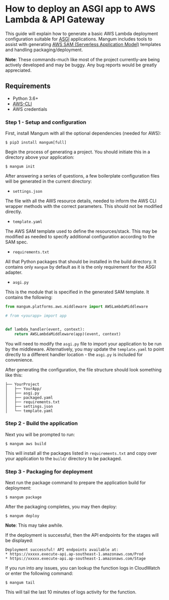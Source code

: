 # How to deploy an ASGI app to AWS Lambda & API Gateway

This guide will explain how to generate a basic AWS Lambda deployment configuration suitable for [ASGI](https://asgi.readthedocs.io/en/latest/) applications. Mangum includes tools to assist with generating [AWS SAM (Serverless Application Model)](https://docs.aws.amazon.com/serverless-application-model/latest/developerguide/what-is-sam.html) templates and handling packaging/deployment.

**Note**: These commands-much like most of the project currently-are being actively developed and may be buggy. Any bug reports would be greatly appreciated.

## Requirements

- Python 3.6+
- [AWS-CLI](https://docs.aws.amazon.com/cli/latest/userguide/cli-chap-install.html)
- AWS credentials

### Step 1 - Setup and configuration

First, install Mangum with all the optional dependencies (needed for AWS):

```shell
$ pip3 install mangum[full]
```


Begin the process of generating a project. You should initiate this in a directory above your application:

```shell
$ mangum init
```

After answering a series of questions, a few boilerplate configuration files will be generated in the current directory:

* `settings.json`

The file with all the AWS resource details, needed to inform the AWS CLI wrapper methods with the correct parameters. This should not be modified directly.

* `template.yaml`

The AWS SAM template used to define the resources/stack. This may be modified as needed to specify additional configuration according to the SAM spec.

* `requirements.txt`

All that Python packages that should be installed in the build directory. It contains only `mangum` by default as it is the only requirement for the ASGI adapter.

* `asgi.py`

This is the module that is specified in the generated SAM template. It contains the following:

```python
from mangum.platforms.aws.middleware import AWSLambdaMiddleware

# from <yourapp> import app


def lambda_handler(event, context):
    return AWSLambdaMiddleware(app)(event, context)

```

You will need to modify the `asgi.py` file to import your application to be run by the middleware. Alternatively, you may update the `template.yaml` to point directly to a different handler location - the `asgi.py` is included for convenience.

After generating the configuration, the file structure should look something like this:

```shell
├── YourProject
│   ├── YourApp/
│   ├── asgi.py
│   ├── packaged.yaml
│   ├── requirements.txt
│   ├── settings.json
│   └── template.yaml
```

### Step 2 - Build the application

Next you will be prompted to run:

```shell
$ mangum aws build
```

This will install all the packages listed in `requirements.txt` and copy over your application to the `build/` directory to be packaged.

### Step 3 - Packaging for deployment

Next run the package command to prepare the application build for deployment:

```shell
$ mangum package
```

After the packaging completes, you may then deploy:

```shell
$ mangum deploy
```

**Note**: This may take awhile.

If the deployment is successful, then the API endpoints for the stages will be displayed:

```shell
Deployment successful! API endpoints available at:
* https://xxxxx.execute-api.ap-southeast-1.amazonaws.com/Prod
* https://xxxxx.execute-api.ap-southeast-1.amazonaws.com/Stage
```

If you run into any issues, you can lookup the function logs in CloudWatch or enter the following command:

```shell
$ mangum tail
```

This will tail the last 10 minutes of logs activity for the function.

